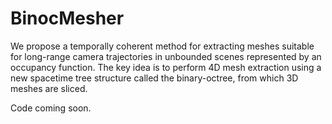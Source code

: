 # BinocMesher
We propose a temporally coherent method for extracting meshes suitable for long-range camera trajectories in unbounded scenes represented by an occupancy function. The key idea is to perform 4D mesh extraction using a new spacetime tree structure called the binary-octree, from which 3D meshes are sliced.

Code coming soon.
